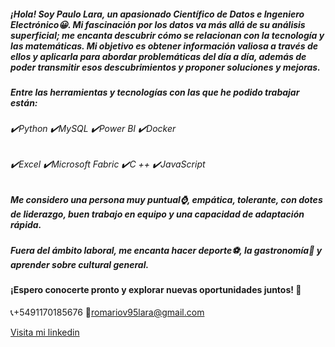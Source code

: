 ##### ¡Hola! Soy Paulo Lara, un apasionado Científico de Datos e Ingeniero Electrónico😀. Mi fascinación por los datos va más allá de su análisis superficial; me encanta descubrir cómo se relacionan con la tecnología y las matemáticas. Mi objetivo es obtener información valiosa a través de ellos y aplicarla para abordar problemáticas del día a día, además de poder transmitir esos descubrimientos y proponer soluciones y mejoras.

##### Entre las herramientas y tecnologías con las que he podido trabajar están:

###### ✔️Python  ✔️MySQL                ✔️Power BI ✔️Docker
###### ✔️Excel     ✔️Microsoft Fabric  ✔️C ++      ✔️JavaScript

##### Me considero una persona muy puntual⌚, empática, tolerante, con dotes de liderazgo, buen trabajo en equipo y una capacidad de adaptación rápida.

##### Fuera del ámbito laboral, me encanta hacer deporte⚽, la gastronomía🍝 y aprender sobre cultural general.

#### ¡Espero conocerte pronto y explorar nuevas oportunidades juntos! 🚀

📞+5491170185676
📩romariov95lara@gmail.com

[Visita mi linkedin](https://www.linkedin.com/in/paulo-lara-vel%C3%A1squez-43807319a/)

